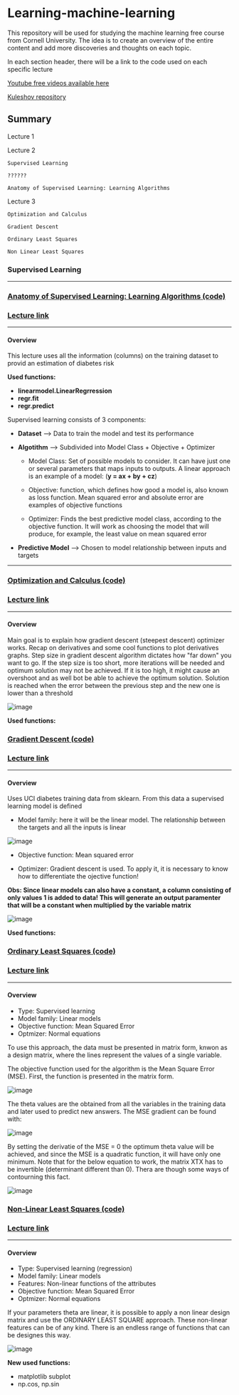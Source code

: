 # Learning-machine-learning

This repository will be used for studying the machine learning free course from Cornell University. The idea is to create an overview of the entire content and add more discoveries and thoughts on each topic. 

In each section header, there will be a link to the code used on each specific lecture

[Youtube free videos available here](https://www.youtube.com/watch?v=vcE9WGbi4QY)

[Kuleshov repository](https://github.com/kuleshov/cornell-cs5785-applied-ml)


## Summary

Lecture 1

Lecture 2

    Supervised Learning

    ??????

    Anatomy of Supervised Learning: Learning Algorithms

Lecture 3

    Optimization and Calculus
    
    Gradient Descent
    
    Ordinary Least Squares
    
    Non Linear Least Squares


### Supervised Learning
-------------------------------------------------------------------------------------------------------------------

### [Anatomy of Supervised Learning: Learning Algorithms (code)](https://github.com/sonitaills/Learning-machine-learning/blob/main/Lecture%202%20part%203%20-%20Anathomy%20of%20supervised%20learning.ipynb) 

### [Lecture link](https://www.youtube.com/watch?v=PED1OYvQUX4)
-------------------------------------------------------------------------------------------------------------------

#### Overview

This lecture uses all the information (columns) on the training dataset to provid an estimation of diabetes risk

**Used functions:**

- **linearmodel.LinearRegrression**
- **regr.fit**
- **regr.predict** 

Supervised learning consists of 3 components:

- **Dataset** --> Data to train the model and test its performance

- **Algotithm** --> Subdivided into Model Class + Objective + Optimizer

  - Model Class: Set of possible models to consider. It can have just one or several parameters that maps inputs to outputs. A linear approach is an example of a model: (**y = ax + by + cz**)

  - Objective: function, which defines how good a model is, also known as loss function. Mean squared error and absolute error are examples of objective functions

  - Optimizer: Finds the best predictive model class, according to the objective function. It will work as choosing the model that will produce, for example, the least value on mean squared error

- **Predictive Model** --> Chosen to model relationship between inputs and targets
-------------------------------------------------------------------------------------------------------------------

### [Optimization and Calculus (code)](https://github.com/sonitaills/Learning-machine-learning/blob/main/Lecture%203%20-%20part%201%20-%20Optimization%20and%20Calculus.ipynb) 

### [Lecture link](https://www.youtube.com/watch?v=E5hU0AesA-I)
-------------------------------------------------------------------------------------------------------------------

#### Overview

Main goal is to explain how gradient descent (steepest descent) optimizer works. Recap on derivatives and some cool functions to plot derivatives graphs.
Step size in gradient descent algorithm dictates how "far down" you want to go. If the step size is too short, more iterations will be needed and optimum solution
may not be achieved. If it is too high, it might cause an overshoot and as well bot be able to achieve the optimum solution. Solution is reached when the error between the 
previous step and the new one is lower than a threshold

![image](https://user-images.githubusercontent.com/46113694/125006266-13339180-e034-11eb-8c6b-4db740c968a4.png)

**Used functions:**

### [Gradient Descent (code)](https://github.com/sonitaills/Learning-machine-learning/blob/main/Lecture%203%20part%202%20-%20Gradient%20descent.ipynb) 

### [Lecture link](https://www.youtube.com/watch?v=B3w5Zzuqi-E&t=2s)
-------------------------------------------------------------------------------------------------------------------

#### Overview
Uses UCI diabetes training data from sklearn. From this data a supervised learning model is defined

- Model family: here it will be the linear model. The relationship between the targets and all the inputs is linear

![image](https://user-images.githubusercontent.com/46113694/125005013-1c6f2f00-e031-11eb-96c0-2f96e38a1b40.png)

- Objective function: Mean squared error

- Optimizer: Gradient descent is used. To apply it, it is necessary to know how to differentiate the ojective function!

**Obs: Since linear models can also have a constant, a column consisting of only values 1 is added to data! This will generate an output paramenter that will be a constant when multiplied by the variable matrix**

![image](https://user-images.githubusercontent.com/46113694/125009453-f51d5f80-e03a-11eb-973d-8541fb6dc3bd.png)


**Used functions:**

### [Ordinary Least Squares (code)](https://github.com/sonitaills/Learning-machine-learning/blob/main/Lecture%203%20part%203.pdf) 

### [Lecture link](https://www.youtube.com/watch?v=WIbgH6Nc-ac&t=2s)
-------------------------------------------------------------------------------------------------------------------

#### Overview

- Type: Supervised learning
- Model family: Linear models
- Objective function: Mean Squared Error
- Optmizer: Normal equations


To use this approach, the data must be presented in matrix form, knwon as a design matrix, where the lines represent the values of a single variable. 

The objective function used for the algorithm is the Mean Square Error (MSE). First, the function is presented in the matrix form. 

![image](https://user-images.githubusercontent.com/46113694/126000312-23f4672b-3dfe-403a-9098-130ca50865ec.png)

The theta values are the obtained from all the variables in the training data and later used to predict new answers. The MSE gradient can be found with:

![image](https://user-images.githubusercontent.com/46113694/126004014-cbeaf11e-997e-4c4a-8352-6f6d75903ba6.png)

By setting the derivatie of the MSE = 0 the optimum theta value will be achieved, and since the MSE is a quadratic function, it will have only one minimum. Note that for the below equation to work, the matrix XTX has to be invertible (determinant different than 0). Thera are though some ways of contourning this fact.

![image](https://user-images.githubusercontent.com/46113694/126004369-05bceeff-d856-40e1-96db-73f335d22626.png)

### [Non-Linear Least Squares (code)](https://github.com/sonitaills/Learning-machine-learning/blob/main/Lecture%203%20part%204.pdf) 

### [Lecture link](https://www.youtube.com/watch?v=aJzZmo9-cFk&list=PL2UML_KCiC0UlY7iCQDSiGDMovaupqc83&index=11)
-------------------------------------------------------------------------------------------------------------------

#### Overview

- Type: Supervised learning (regression)
- Model family: Linear models
- Features: Non-linear functions of the attributes
- Objective function: Mean Squared Error
- Optmizer: Normal equations

If your parameters theta are linear, it is possible to apply a non linear design matrix and use the ORDINARY LEAST SQUARE approach. These non-linear features can be of any kind. There is an endless range of functions that can be designes this way.

![image](https://user-images.githubusercontent.com/46113694/126046343-7b0d52cb-4638-428b-888d-5ba093e6ebe4.png)


**New used functions:**
- matplotlib subplot
- np.cos, np.sin

